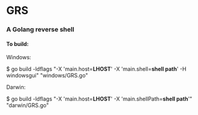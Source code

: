 # GRS
### A Golang reverse shell


#### To build:

Windows:

$ go build -ldflags "-X 'main.host=**LHOST**' -X 'main.shell=**shell path**' -H windowsgui" "windows/GRS.go"



Darwin:

$ go build -ldflags "-X 'main.host=**LHOST**' -X 'main.shellPath=**shell path**'" "darwin/GRS.go"
